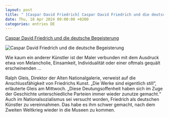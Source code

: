 ```yaml
---
layout: post
title: " [Caspar David Friedrich] Caspar David Friedrich und die deutsche Begeisterung"
date: Thu, 18 Apr 2024 09:00:00 +0200
categories: entries DE
---
```

[Caspar David Friedrich und die deutsche Begeisterung](https://ga.de/news/kultur-und-medien/ueberregional/caspar-david-friedrich-und-die-deutsche-begeisterung_aid-110860775)

![Caspar David Friedrich und die deutsche Begeisterung](https://ga.de/imgs/93/1/9/9/1/5/4/4/7/5/tok_32828e91422a546d8cca20bdc5c7626a/w1200_h630_x1190_y748_urn_newsml_dpa_com_20090101_240417-99-710316-v3-s2048-f7a36fc9c9e22932.jpeg)

Wie kaum ein anderer Künstler ist der Maler verbunden mit dem Ausdruck etwa von Melancholie, Einsamkeit, Individualität oder einer oftmals gequält erscheinenden ...

Ralph Gleis, Direktor der Alten Nationalgalerie, verweist auf die Anschlussfähigkeit von Friedrichs Kunst. „Die Werke sind eigentlich still“, erläuterte Gleis am Mittwoch. „Diese Deutungsoffenheit haben sich im Zuge der Geschichte unterschiedliche Parteien immer wieder zunutze gemacht.“ Auch im Nationalsozialismus sei versucht worden, Friedrich als deutschen Künstler zu vereinnahmen. Das habe es ihm schwer gemacht, nach dem Zweiten Weltkrieg wieder in die Museen zu kommen.

